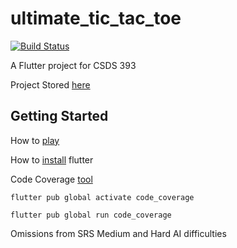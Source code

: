 # ultimate_tic_tac_toe
<a href="https://github.com/InvincibleRMC/Ultimate-Tic-Tac-Toe/actions"><img src="https://github.com/InvincibleRMC/Ultimate-Tic-Tac-Toe/workflows/test/badge.svg" alt="Build Status"></a>

A Flutter project for CSDS 393

Project Stored [here](https://github.com/InvincibleRMC/Ultimate-Tic-Tac-Toe)

## Getting Started

How to [play](https://en.wikipedia.org/wiki/Ultimate_tic-tac-toe)

How to [install](https://docs.flutter.dev/get-started/install/windows) flutter

Code Coverage [tool](https://pub.dev/packages/code_coverage)

```flutter pub global activate code_coverage``` 

```flutter pub global run code_coverage```

Omissions from SRS
Medium and Hard AI difficulties
